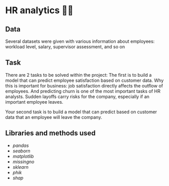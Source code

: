# HR analytics 👨‍💻

## Data

Several datasets were given with various information about employees: workload level, salary, supervisor assessment, and so on

## Task

There are 2 tasks to be solved within the project:
The first is to build a model that can predict employee satisfaction based on customer data.
Why this is important for business: job satisfaction directly affects the outflow of employees. And predicting churn is one of the most important tasks of HR analysts. Sudden layoffs carry risks for the company, especially if an important employee leaves.

Your second task is to build a model that can predict based on customer data that an employee will leave the company.

## Libraries and methods used

- *pandas*
- *seaborn*
- *matplotlib*
- *missingno*
- *sklearn*
- *phik*
- *shap*
